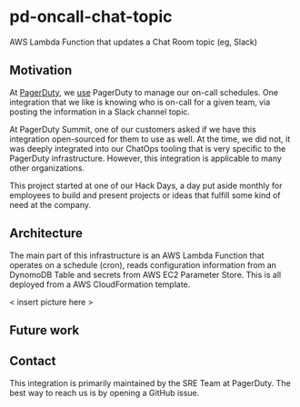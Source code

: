 # pd-oncall-chat-topic
AWS Lambda Function that updates a Chat Room topic (eg, Slack)

## Motivation
At [PagerDuty](https://www.pagerduty.com/), we
[use](https://www.pagerduty.com/blog/how-does-pagerduty-use-pagerduty/)
PagerDuty to manage our on-call schedules. One integration that we like is
knowing who is on-call for a given team, via posting the information in a Slack
channel topic.

At PagerDuty Summit, one of our customers asked if we have this integration
open-sourced for them to use as well. At the time, we did not, it was deeply
integrated into our ChatOps tooling that is very specific to the PagerDuty
infrastructure. However, this integration is applicable to many other
organizations.

This project started at one of our Hack Days, a day put aside monthly for
employees to build and present projects or ideas that fulfill some kind of need
at the company.

## Architecture
The main part of this infrastructure is an AWS Lambda Function that operates on
a schedule (cron), reads configuration information from an DynomoDB Table and
secrets from AWS EC2 Parameter Store. This is all deployed from a AWS
CloudFormation template.

< insert picture here >

## Future work


## Contact
This integration is primarily maintained by the SRE Team at PagerDuty. The best
way to reach us is by opening a GitHub issue.
